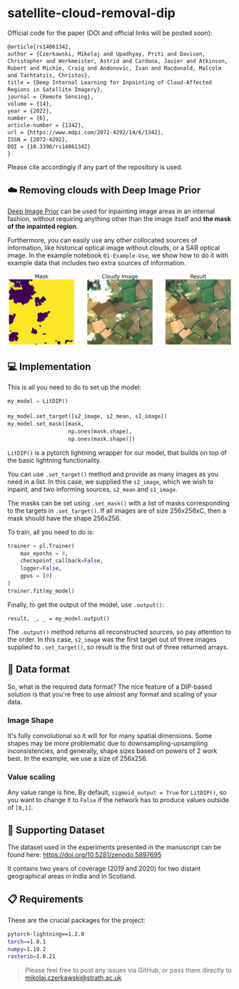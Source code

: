 # satellite-cloud-removal-dip

Official code for the paper (DOI and official links will be posted soon):
```
@article{rs14061342,
author = {Czerkawski, Mikolaj and Upadhyay, Priti and Davison, Christopher and Werkmeister, Astrid and Cardona, Javier and Atkinson, Robert and Michie, Craig and Andonovic, Ivan and Macdonald, Malcolm and Tachtatzis, Christos},
title = {Deep Internal Learning for Inpainting of Cloud-Affected Regions in Satellite Imagery},
journal = {Remote Sensing},
volume = {14},
year = {2022},
number = {6},
article-number = {1342},
url = {https://www.mdpi.com/2072-4292/14/6/1342},
ISSN = {2072-4292},
DOI = {10.3390/rs14061342}
}
```
Please cite accordingly if any part of the repository is used.

## :cloud: Removing clouds with Deep Image Prior
[Deep Image Prior](https://dmitryulyanov.github.io/deep_image_prior) can be used for inpainting image areas in an internal fashion, without requiring anything other than the image itself and **the mask of the inpainted region**.

Furthermore, you can easily use any other collocated sources of information, like historical optical image without clouds, or a SAR optical image. In the example notebook `01-Example-Use`, we show how to do it with example data that includes two extra sources of information.

![Example Result](example_result.png?raw=true "Title")

## :computer: Implementation
This is all you need to do to set up the model:
```python
my_model = LitDIP()

my_model.set_target([s2_image, s2_mean, s1_image])
my_model.set_mask([mask,
                   np.ones(mask.shape),
                   np.ones(mask.shape)])
```
`LitDIP()` is a pytorch lightning wrapper for our model, that builds on top of the basic lightning functionality.

You can use `.set_target()` method and provide as many images as you need in a list. In this case, we supplied the `s2_image`, which we wish to inpaint, and two informing sources, `s2_mean` and `s1_image`.

The masks can be set using `.set_mask()` with a list of masks corresponding to the targets in `.set_target()`. If all images are of size 256x256xC, then a mask should have the shape 256x256.

To train, all you need to do is:
```python
trainer = pl.Trainer(
    max_epochs = 4,            
    checkpoint_callback=False,
    logger=False,
    gpus = [0]
)
trainer.fit(my_model)
```

Finally, to get the output of the model, use `.output()`:
```
result, _, _ = my_model.output()
```
The `.output()` method returns all reconstructed sources, so pay attention to the order. In this case, `s2_image` was the first target out of three images supplied to `.set_target()`, so result is the first out of three returned arrays.

## :wrench: Data format
So, what is the required data format? The nice feature of a DIP-based solution is that you're free to use almost any format and scaling of your data.

### Image Shape
It's fully convolutional so it will for for many spatial dimensions. Some shapes may be more problematic due to downsampling-upsampling inconsistencies, and generally, shape sizes based on powers of 2 work best. In the example, we use a size of 256x256.

### Value scaling
Any value range is fine. By default, `sigmoid_output = True` for `LitDIP()`, so you want to change it to `False` if the network has to produce values outside of `[0,1]`.

## :open_file_folder: Supporting Dataset
The dataset used in the experiments presented in the manuscript can be found here:
https://doi.org/10.5281/zenodo.5897695

It contains two years of coverage (2019 and 2020) for two distant geographical areas in India and in Scotland.

## :clipboard: Requirements
These are the crucial packages for the project:
```bash
pytorch-lightning==1.2.0
torch==1.8.1
numpy=1.19.2
rasterio=1.0.21
```

> Please feel free to post any issues via GitHub, or pass them directly to mikolaj.czerkawski@strath.ac.uk
